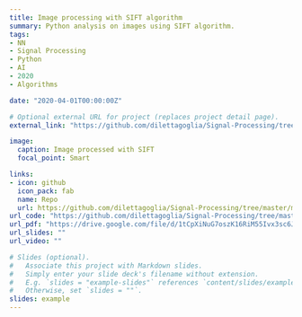 ```yaml
---
title: Image processing with SIFT algorithm 
summary: Python analysis on images using SIFT algorithm.
tags:
- NN
- Signal Processing
- Python
- AI
- 2020
- Algorithms

date: "2020-04-01T00:00:00Z"

# Optional external URL for project (replaces project detail page).
external_link: "https://github.com/dilettagoglia/Signal-Processing/tree/master/midterm1"

image:
  caption: Image processed with SIFT 
  focal_point: Smart

links:
- icon: github
  icon_pack: fab
  name: Repo
  url: https://github.com/dilettagoglia/Signal-Processing/tree/master/midterm3
url_code: "https://github.com/dilettagoglia/Signal-Processing/tree/master/midterm3"
url_pdf: "https://drive.google.com/file/d/1tCpXiNuG7oszK16RiM55Ivx3sc6Jvhw_/view?usp=sharing"
url_slides: ""
url_video: ""

# Slides (optional).
#   Associate this project with Markdown slides.
#   Simply enter your slide deck's filename without extension.
#   E.g. `slides = "example-slides"` references `content/slides/example-slides.md`.
#   Otherwise, set `slides = ""`.
slides: example
---
```

